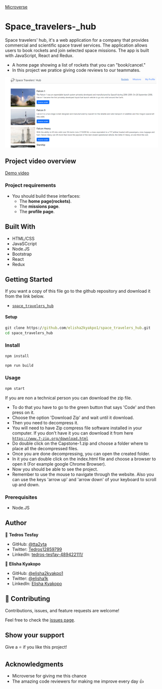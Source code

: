 [Microverse](https://img.shields.io/badge/Microverse-blueviolet)

# Space_travelers-_hub
Space travelers' hub, it's a  web application for a company that provides commercial and scientific space travel services. The application allows users to book rockets and join selected space missions. The app is built with JavaScript, React and Redux.

- A home page showing a list of rockets that you can "book/cancel."
- In this project we pratice giving code reviews to our teammates. 

![Project image](/src/assets/space-travelers.png)

## Project video overview

[Demo video](https://drive.google.com/file/d/1hPQw7bp964wQXjdAtfk9Thj68O83HQ0i/view?usp=sharing)

### Project requirements
- You should build these interfaces:
  - The **home page(rockets)**.
  - The **missions page**.
  - The **profile page**.

## Built With 

- HTML/CSS
- JavaSCcript
- Node.JS
- Bootstrap
- React
- Redux

## Getting Started

If you want a copy of this file go to the github repository and download it from the link below.

- [`space_travelers_hub`](https://github.com/elisha2kyakpo1/space_travelers_hub.git)


#### Setup

```cmd
git clone https://github.com/elisha2kyakpo1/space_travelers_hub.git 
cd space_travelers_hub
```
### Install

```cmd
npm install
```

```cmd
npm run build 
```
### Usage

```cmd
npm start
```


If you are non a technical person you can download the zip file.

- To do that you have to go to the green button that says 'Code' and then press on it.
- Choose the option 'Download Zip' and wait until it download.
- Then you need to decompress it.
- You will need to have Zip compress file software installed in your computer. If you don't have it you can download it from here
  [`https://www.7-zip.org/download.html`](https://www.7-zip.org/download.html)
- Do double click on the Capstone-1.zip and choose a folder where to place all the decompressed files.
- Once you are done decompressing, you can open the created folder.
- In it you can double click on the index.html file and choose a browser to open it (For example google Chrome Browser).
- Now you should be able to see the project.
- Remember to use the mouse to navigate through the website. Also you can use the keys 'arrow up' and 'arrow down' of your keyboard to scroll up and down.

### Prerequisites

- Node.JS

## Author

👤 **Tedros Tesfay**

- GitHub: [@tta2yta](https://github.com/tta2yta)
- Twitter: [Tedros12859799](https://twitter.com/Tedros12859799)
- LinkedIn: [tedros-tesfay-489422111/](https://www.linkedin.com/in/tedros-tesfay-489422111/)
  
👤 **Elisha Kyakopo**

- GitHub: [@elisha2kyakpo1](https://github.com/elisha2kyakpo1)
- Twitter: [@elisha1k](https://twitter.com/Elisha1k)
- LinkedIn: [Elisha Kyakopo](https://www.linkedin.com/in/elisha-kyakopo/)

## 🤝 Contributing

Contributions, issues, and feature requests are welcome!

Feel free to check the [issues page](../../issues/).

## Show your support

Give a ⭐️ if you like this project!

## Acknowledgments

- Microverse for giving me this chance
- The amazing code reviewers for making me improve every day :thumbsup:
  
